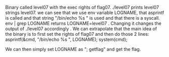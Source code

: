 Binary called level07 with the exec rights of flag07.
./level07 prints level07
strings level07.
we can see that we use env variable LOGNAME, that asprintf is called and that string "/bin/echo %s " is used and that there is a syscall.
env | grep LOGNAME returns LOGNAME=level07 . Changing it changes the output of ./level07 accordingly .
We can extrapolate that the main idea of the binary is to first set the rights of flag07 and then do those 2 lines:
asprintf(&cmd, "/bin/echo %s ", LOGNAME);
system(cmd);

We can then simply set LOGNAME as "; getflag" and get the flag.